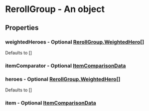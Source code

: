 

# RerollGroup - An object



## Properties



### weightedHeroes - Optional [RerollGroup.WeightedHero[]](RerollGroup.WeightedHero[])



Defaults to []



### itemComparator - Optional [ItemComparisonData](ItemComparisonData)



### heroes - Optional [RerollGroup.WeightedHero[]](RerollGroup.WeightedHero[])



Defaults to []



### item - Optional [ItemComparisonData](ItemComparisonData)

